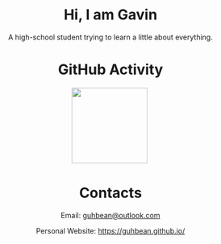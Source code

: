 <h1 align="center">Hi, I am Gavin</h1>
<p align="center">A high-school student trying to learn a little about everything.</p>

<div align="center"></div>
    <h1 align="center">GitHub Activity</h1>
    <p align="center">
    <img height="150px" src="https://github-readme-stats.vercel.app/api?username=GuhBean&show_icons=true&count_private=true&theme=slateorange" />&nbsp;
</p>

<h1 align="center">Contacts</h1>
<p align="center">Email: <a href="guhbean@outlook.com">guhbean@outlook.com</a></p>

<p align="center">Personal Website: <a href="https://guhbean.github.io/">https://guhbean.github.io/</a></p>
